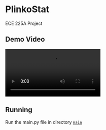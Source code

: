 # PlinkoStat
 ECE 225A Project

## Demo Video

![Demonstration Video](Demonstration.mp4)
## Running
Run the main.py file in directory [`main`](main.py)